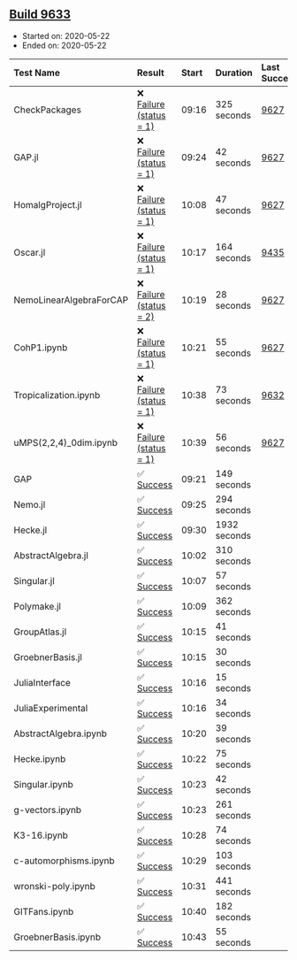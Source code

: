## [Build 9633](https://oscarci.mathematik.uni-kl.de/job/oscar/9633/)

* Started on: 2020-05-22
* Ended on: 2020-05-22

| Test Name    | Result | Start | Duration | Last Success | First Failure |
|:-------------|:-------|:------|:---------|:-------------|:--------------|
| CheckPackages | ❌ [Failure (status = 1)](https://oscarci.mathematik.uni-kl.de/job/oscar/9633/artifact/logs/build-9633/CheckPackages.log) | 09:16 | 325 seconds | [9627](https://oscarci.mathematik.uni-kl.de/job/oscar/9627/) | [9628](https://oscarci.mathematik.uni-kl.de/job/oscar/9628/) |
| GAP.jl | ❌ [Failure (status = 1)](https://oscarci.mathematik.uni-kl.de/job/oscar/9633/artifact/logs/build-9633/GAP.jl.log) | 09:24 | 42 seconds | [9627](https://oscarci.mathematik.uni-kl.de/job/oscar/9627/) | [9628](https://oscarci.mathematik.uni-kl.de/job/oscar/9628/) |
| HomalgProject.jl | ❌ [Failure (status = 1)](https://oscarci.mathematik.uni-kl.de/job/oscar/9633/artifact/logs/build-9633/HomalgProject.jl.log) | 10:08 | 47 seconds | [9627](https://oscarci.mathematik.uni-kl.de/job/oscar/9627/) | [9628](https://oscarci.mathematik.uni-kl.de/job/oscar/9628/) |
| Oscar.jl | ❌ [Failure (status = 1)](https://oscarci.mathematik.uni-kl.de/job/oscar/9633/artifact/logs/build-9633/Oscar.jl.log) | 10:17 | 164 seconds | [9435](https://oscarci.mathematik.uni-kl.de/job/oscar/9435/) | [9436](https://oscarci.mathematik.uni-kl.de/job/oscar/9436/) |
| NemoLinearAlgebraForCAP | ❌ [Failure (status = 2)](https://oscarci.mathematik.uni-kl.de/job/oscar/9633/artifact/logs/build-9633/NemoLinearAlgebraForCAP.log) | 10:19 | 28 seconds | [9627](https://oscarci.mathematik.uni-kl.de/job/oscar/9627/) | [9628](https://oscarci.mathematik.uni-kl.de/job/oscar/9628/) |
| CohP1.ipynb | ❌ [Failure (status = 1)](https://oscarci.mathematik.uni-kl.de/job/oscar/9633/artifact/logs/build-9633/CohP1.ipynb.log) | 10:21 | 55 seconds | [9627](https://oscarci.mathematik.uni-kl.de/job/oscar/9627/) | [9628](https://oscarci.mathematik.uni-kl.de/job/oscar/9628/) |
| Tropicalization.ipynb | ❌ [Failure (status = 1)](https://oscarci.mathematik.uni-kl.de/job/oscar/9633/artifact/logs/build-9633/Tropicalization.ipynb.log) | 10:38 | 73 seconds | [9632](https://oscarci.mathematik.uni-kl.de/job/oscar/9632/) | [9633](https://oscarci.mathematik.uni-kl.de/job/oscar/9633/) |
| uMPS(2,2,4)_0dim.ipynb | ❌ [Failure (status = 1)](https://oscarci.mathematik.uni-kl.de/job/oscar/9633/artifact/logs/build-9633/uMPS-2-2-4-_0dim.ipynb.log) | 10:39 | 56 seconds | [9627](https://oscarci.mathematik.uni-kl.de/job/oscar/9627/) | [9628](https://oscarci.mathematik.uni-kl.de/job/oscar/9628/) |
| GAP | ✅ [Success](https://oscarci.mathematik.uni-kl.de/job/oscar/9633/artifact/logs/build-9633/GAP.log) | 09:21 | 149 seconds |  |  |
| Nemo.jl | ✅ [Success](https://oscarci.mathematik.uni-kl.de/job/oscar/9633/artifact/logs/build-9633/Nemo.jl.log) | 09:25 | 294 seconds |  |  |
| Hecke.jl | ✅ [Success](https://oscarci.mathematik.uni-kl.de/job/oscar/9633/artifact/logs/build-9633/Hecke.jl.log) | 09:30 | 1932 seconds |  |  |
| AbstractAlgebra.jl | ✅ [Success](https://oscarci.mathematik.uni-kl.de/job/oscar/9633/artifact/logs/build-9633/AbstractAlgebra.jl.log) | 10:02 | 310 seconds |  |  |
| Singular.jl | ✅ [Success](https://oscarci.mathematik.uni-kl.de/job/oscar/9633/artifact/logs/build-9633/Singular.jl.log) | 10:07 | 57 seconds |  |  |
| Polymake.jl | ✅ [Success](https://oscarci.mathematik.uni-kl.de/job/oscar/9633/artifact/logs/build-9633/Polymake.jl.log) | 10:09 | 362 seconds |  |  |
| GroupAtlas.jl | ✅ [Success](https://oscarci.mathematik.uni-kl.de/job/oscar/9633/artifact/logs/build-9633/GroupAtlas.jl.log) | 10:15 | 41 seconds |  |  |
| GroebnerBasis.jl | ✅ [Success](https://oscarci.mathematik.uni-kl.de/job/oscar/9633/artifact/logs/build-9633/GroebnerBasis.jl.log) | 10:15 | 30 seconds |  |  |
| JuliaInterface | ✅ [Success](https://oscarci.mathematik.uni-kl.de/job/oscar/9633/artifact/logs/build-9633/JuliaInterface.log) | 10:16 | 15 seconds |  |  |
| JuliaExperimental | ✅ [Success](https://oscarci.mathematik.uni-kl.de/job/oscar/9633/artifact/logs/build-9633/JuliaExperimental.log) | 10:16 | 34 seconds |  |  |
| AbstractAlgebra.ipynb | ✅ [Success](https://oscarci.mathematik.uni-kl.de/job/oscar/9633/artifact/logs/build-9633/AbstractAlgebra.ipynb.log) | 10:20 | 39 seconds |  |  |
| Hecke.ipynb | ✅ [Success](https://oscarci.mathematik.uni-kl.de/job/oscar/9633/artifact/logs/build-9633/Hecke.ipynb.log) | 10:22 | 75 seconds |  |  |
| Singular.ipynb | ✅ [Success](https://oscarci.mathematik.uni-kl.de/job/oscar/9633/artifact/logs/build-9633/Singular.ipynb.log) | 10:23 | 42 seconds |  |  |
| g-vectors.ipynb | ✅ [Success](https://oscarci.mathematik.uni-kl.de/job/oscar/9633/artifact/logs/build-9633/g-vectors.ipynb.log) | 10:23 | 261 seconds |  |  |
| K3-16.ipynb | ✅ [Success](https://oscarci.mathematik.uni-kl.de/job/oscar/9633/artifact/logs/build-9633/K3-16.ipynb.log) | 10:28 | 74 seconds |  |  |
| c-automorphisms.ipynb | ✅ [Success](https://oscarci.mathematik.uni-kl.de/job/oscar/9633/artifact/logs/build-9633/c-automorphisms.ipynb.log) | 10:29 | 103 seconds |  |  |
| wronski-poly.ipynb | ✅ [Success](https://oscarci.mathematik.uni-kl.de/job/oscar/9633/artifact/logs/build-9633/wronski-poly.ipynb.log) | 10:31 | 441 seconds |  |  |
| GITFans.ipynb | ✅ [Success](https://oscarci.mathematik.uni-kl.de/job/oscar/9633/artifact/logs/build-9633/GITFans.ipynb.log) | 10:40 | 182 seconds |  |  |
| GroebnerBasis.ipynb | ✅ [Success](https://oscarci.mathematik.uni-kl.de/job/oscar/9633/artifact/logs/build-9633/GroebnerBasis.ipynb.log) | 10:43 | 55 seconds |  |  |
